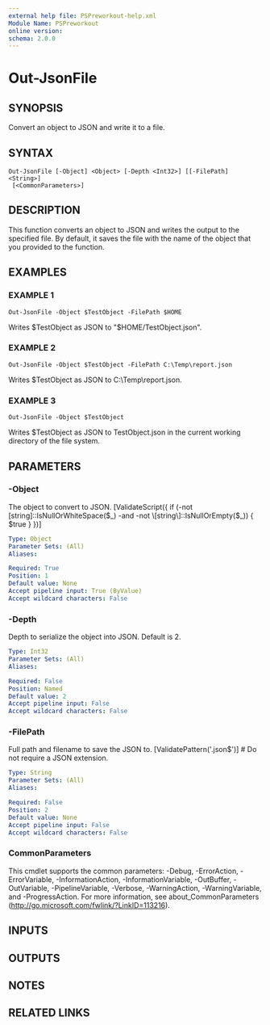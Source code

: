 ```yaml
---
external help file: PSPreworkout-help.xml
Module Name: PSPreworkout
online version:
schema: 2.0.0
---
```


# Out-JsonFile

## SYNOPSIS

Convert an object to JSON and write it to a file.

## SYNTAX

```
Out-JsonFile [-Object] <Object> [-Depth <Int32>] [[-FilePath] <String>]
 [<CommonParameters>]
```

## DESCRIPTION

This function converts an object to JSON and writes the output to the specified file.
By default, it saves the
file with the name of the object that you provided to the function.

## EXAMPLES

### EXAMPLE 1

```
Out-JsonFile -Object $TestObject -FilePath $HOME
```

Writes $TestObject as JSON to "$HOME/TestObject.json".

### EXAMPLE 2

```
Out-JsonFile -Object $TestObject -FilePath C:\Temp\report.json
```

Writes $TestObject as JSON to C:\Temp\report.json.

### EXAMPLE 3

```
Out-JsonFile -Object $TestObject
```

Writes $TestObject as JSON to TestObject.json in the current working directory of the file system.

## PARAMETERS

### -Object

The object to convert to JSON.
\[ValidateScript({ if (-not \[string\]::IsNullOrWhiteSpace($_) -and -not \[string\]::IsNullOrEmpty($\_)) { $true } })\]

```yaml
Type: Object
Parameter Sets: (All)
Aliases:

Required: True
Position: 1
Default value: None
Accept pipeline input: True (ByValue)
Accept wildcard characters: False
```

### -Depth

Depth to serialize the object into JSON.
Default is 2.

```yaml
Type: Int32
Parameter Sets: (All)
Aliases:

Required: False
Position: Named
Default value: 2
Accept pipeline input: False
Accept wildcard characters: False
```

### -FilePath

Full path and filename to save the JSON to.
\[ValidatePattern('\.json$')\] # Do not require a JSON extension.

```yaml
Type: String
Parameter Sets: (All)
Aliases:

Required: False
Position: 2
Default value: None
Accept pipeline input: False
Accept wildcard characters: False
```

### CommonParameters

This cmdlet supports the common parameters: -Debug, -ErrorAction, -ErrorVariable, -InformationAction, -InformationVariable, -OutBuffer, -OutVariable, -PipelineVariable, -Verbose, -WarningAction, -WarningVariable, and -ProgressAction.
For more information, see about_CommonParameters (http://go.microsoft.com/fwlink/?LinkID=113216).

## INPUTS

## OUTPUTS

## NOTES

## RELATED LINKS
